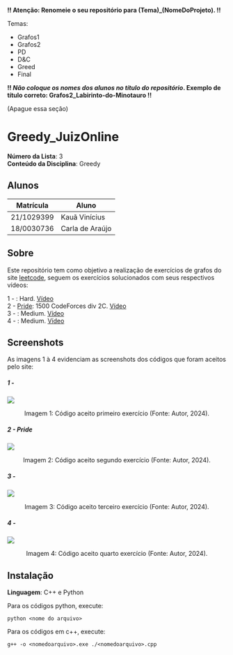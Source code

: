 **!! Atenção: Renomeie o seu repositório para (Tema)_(NomeDoProjeto). !!** 

Temas:
 - Grafos1
 - Grafos2
 - PD
 - D&C
 - Greed
 - Final 
 
 **!! *Não coloque os nomes dos alunos no título do repositório*. Exemplo de título correto: Grafos2_Labirinto-do-Minotauro !!**
 
 (Apague essa seção)

# Greedy_JuizOnline

**Número da Lista**: 3<br>
**Conteúdo da Disciplina**: Greedy<br>

## Alunos

|Matrícula | Aluno |
| -- | -- |
| 21/1029399  |  Kauã Vinícius |
| 18/0030736  |  Carla de Araújo|

## Sobre 
Este repositório tem como objetivo a realização de exercícios de grafos do site [leetcode](https://leetcode.com/), seguem os exercícios solucionados com seus respectivos vídeos:

1 - [](): Hard. [Vídeo](https://youtu.be/WV1VjKO7Lys)
</br>
2 - [Pride](https://codeforces.com/contest/892/problem/C): 1500 CodeForces div 2C. [Vídeo]()
</br>
3 - [](): Medium. [Vídeo]()
</br>
4 - [](): Medium. [Vídeo]()

## Screenshots
As imagens 1 à 4 evidenciam as screenshots dos códigos que foram aceitos pelo site:

##### 1 - 
![](assets/.png)

<div style="text-align: center">
<p> Imagem 1: Código aceito primeiro exercício (Fonte: Autor, 2024).</p>
</div>

##### 2 - Pride
![](assets/MC.png)

<div style="text-align: center">
<p> Imagem 2: Código aceito segundo exercício (Fonte: Autor, 2024).</p>
</div>

##### 3 - 
![](assets/.png)

<div style="text-align: center">
<p> Imagem 3: Código aceito terceiro exercício (Fonte: Autor, 2024).</p>
</div>

##### 4 - 
![](assets/.png)

<div style="text-align: center">
<p> Imagem 4: Código aceito quarto exercício (Fonte: Autor, 2024).</p>
</div>

## Instalação 
**Linguagem**: C++ e Python<br>

Para os códigos python, execute:

```
python <nome do arquivo>
```

Para os códigos em c++, execute:

```
g++ -o <nomedoarquivo>.exe ./<nomedoarquivo>.cpp